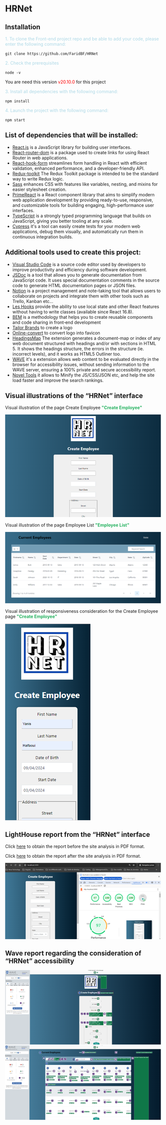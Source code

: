 # HRNet

## Installation

<span style="color:  #ADD8E6">1. To clone the Front-end project repo and be able to add your code, please enter the following command:</span>

```
git clone https://github.com/FaridBF/HRNet
```

<span style="color:  #ADD8E6">2. Check the prerequisites</span>

```
node -v
```

You are need this version <span style="color: #FF0000"> v20.10.0</span> for this project

<span style="color:  #ADD8E6">3. Install all dependencies with the following command:</span>

```
npm install
```

<span style="color:  #ADD8E6">4. Launch the project with the following command:

```
npm start
```

## List of dependencies that will be installed:

- [React.js](https://fr.reactjs.org/) is a JavaScript library for building user interfaces.
- [React-router-dom](https://www.npmjs.com/package/react-router-dom) is a package used to create links for using React Router in web applications.
- [React-hook-form](https://react-hook-form.co) streamlines form handling in React with efficient validation, enhanced performance, and a developer-friendly API.
- [Redux-toolkit](https://www.npmjs.com/package/@reduxjs/toolkit) The Redux Toolkit package is intended to be the standard way to write Redux logic.
- [Sass](https://sass-lang.com/) enhances CSS with features like variables, nesting, and mixins for easier stylesheet creation.
- [PrimeReact](https://primereact.org/) is a React component library that aims to simplify modern web application development by providing ready-to-use, responsive, and customizable tools for building engaging, high-performance user interfaces.
- [TypeScript](https://www.typescriptlang.org/) is a strongly typed programming language that builds on JavaScript, giving you better tooling at any scale.
- [Cypress](https://www.cypress.io/) it's a tool can easily create tests for your modern web applications, debug them visually, and automatically run them in continuous integration builds.

## Additional tools used to create this project:

- [Visual Studio Code](https://code.visualstudio.com/) is a source code editor used by developers to improve productivity and efficiency during software development.
- [JSDoc](https://jsdoc.app/) is a tool that allows you to generate documentation from JavaScript code. It uses special documentation comments in the source code to generate HTML documentation pages or JSON files.
- [Notion](https://www.notion.so/) is a project management and note-taking tool that allows users to collaborate on projects and integrate them with other tools such as Trello, Kanban etc...
- [Les Hooks](https://fr.reactjs.org/docs/hooks-state.html) provide the ability to use local state and other React features without having to write classes (available since React 16.8).
- [BEM](https://getbem.com/) is a methodology that helps you to create reusable components and code sharing in front‑end development
- [Tailor Brands](https://www.tailorbrands.com/) to create a logo
- [Online-convert](https://www.online-convert.com/) to convert logo into favicon
- [HeadingsMap](https://chromewebstore.google.com/detail/headingsmap/flbjommegcjonpdmenkdiocclhjacmbi) The extension generates a document-map or index of any web document structured with headings and/or with sections in HTML 5. It shows the headings structure, the errors in the structure (ie. incorrect levels), and it works as HTML5 Outliner too.
- [WAVE](https://wave.webaim.org/extension/) it's a extension allows web content to be evaluated directly in the browser for accessibility issues, without sending information to the WAVE server, ensuring a 100% private and secure accessibility report.
- [Novel Tools](https://www.novel.tools/minify) it allows to Minify the JS/CSS/JSON etc, and help the site load faster and improve the search rankings.

## Visual illustrations of the “HRNet” interface

Visual illustration of the page Create Employee <span style="color:  #26B260">**"Create Employee"**</span>

<img src ="./src/assets/illustrationReadMe/IllustrationCreateEmployee.png" title = "Create Employee" alt = "Create Employee" />

Visual illustration of the page Employee List <span style="color:  #26B260">**"Employee List"**</span>

<img src ="./src/assets/illustrationReadMe/IllustrationEmployeeList.png" title = "Employee List" alt = "Employee List" />

Visual illustration of responsiveness consideration for the Create Employee page <span style="color:  #26B260">**"Create Employee"**</span>

<img src ="./src/assets/illustrationReadMe/IllustrationResponsiveCreateEmployee.png" title = "Responsive Create Employee" alt = "Responsive Create Employee" />

## LightHouse report from the “HRNet” interface

Click [here](https://github.com/FaridBF/HRNet/blob/main/docs/lightHouse/lightHouseBeforeAnalyze.pdf) to obtain the report before the site analysis in PDF format.

Click [here](https://github.com/FaridBF/HRNet/blob/main/docs/lightHouse/lightHouseAfterAnalyze.pdf) to obtain the report after the site analysis in PDF format.

<img src ="./src/assets/illustrationReadMe/IllustrationLightHouse.png" title = "LightHouse" alt = "LightHouse" />

## Wave report regarding the consideration of “HRNet” accessibility

<img src ="./src/assets/illustrationReadMe/IllustrationWavePageCreateEmployee.png" title = "Illustration Wave Page CreateEmployee" alt = "Illustration Wave Page CreateEmployee" />

<img src ="./src/assets/illustrationReadMe/IllustrationWavePageEmployeeList.png" title = "Illustration Wave Page Employee List" alt = "Illustration Wave Page EmployeeList" />
